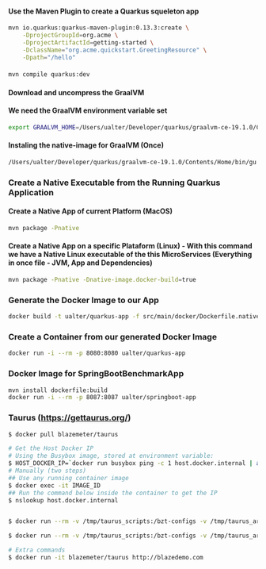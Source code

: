 #### Use the Maven Plugin to create a Quarkus squeleton app
```bash
mvn io.quarkus:quarkus-maven-plugin:0.13.3:create \
    -DprojectGroupId=org.acme \
    -DprojectArtifactId=getting-started \
    -DclassName="org.acme.quickstart.GreetingResource" \
    -Dpath="/hello"
```

####
```bash
mvn compile quarkus:dev
```

#### Download and uncompress the GraalVM

#### We need the GraalVM environment variable set
```bash
export GRAALVM_HOME=/Users/ualter/Developer/quarkus/graalvm-ce-19.1.0/Contents/Home 
```

#### Instaling the native-image for GraalVM (Once)
```bash
/Users/ualter/Developer/quarkus/graalvm-ce-19.1.0/Contents/Home/bin/gu install native-image
```

### Create a Native Executable from the Running Quarkus Application
#### Create a Native App of current Platform (MacOS) 
```bash
mvn package -Pnative
```
#### Create a Native App on a specific Plataform (Linux) - With this command we have a Native Linux executable of the this MicroServices (Everything in once file - JVM, App and Dependencies)
```bash
mvn package -Pnative -Dnative-image.docker-build=true 
```


### Generate the Docker Image to our App
```bash
docker build -t ualter/quarkus-app -f src/main/docker/Dockerfile.native .
```

### Create a Container from our generated Docker Image
```bash
docker run -i --rm -p 8080:8080 ualter/quarkus-app 
```

### Docker Image for SpringBootBenchmarkApp
```bash
mvn install dockerfile:build  
docker run -i --rm -p 8087:8087 ualter/springboot-app
```

### Taurus (https://gettaurus.org/)
```bash
$ docker pull blazemeter/taurus

# Get the Host Docker IP
# Using the Busybox image, stored at environment variable:
$ HOST_DOCKER_IP=`docker run busybox ping -c 1 host.docker.internal | awk 'FNR==2 {print $4}' | sed s'/.$//'`
# Manually (two steps)
## Use any running container image
$ docker exec -it IMAGE_ID
## Run the command below inside the container to get the IP  
$ nslookup host.docker.internal


$ docker run --rm -v /tmp/taurus_scripts:/bzt-configs -v /tmp/taurus_artifacts:/tmp/artifacts -it blazemeter/taurus script_test_taurus.yaml -o settings.env.HOST_DOCKER_IP=$HOST_DOCKER_IP

$ docker run --rm -v /tmp/taurus_scripts:/bzt-configs -v /tmp/taurus_artifacts:/tmp/artifacts -it blazemeter/taurus script_test_taurus.yaml -o settings.env.HOST_DOCKER_IP=192.168.65.2 

# Extra commands
$ docker run -it blazemeter/taurus http://blazedemo.com
```
